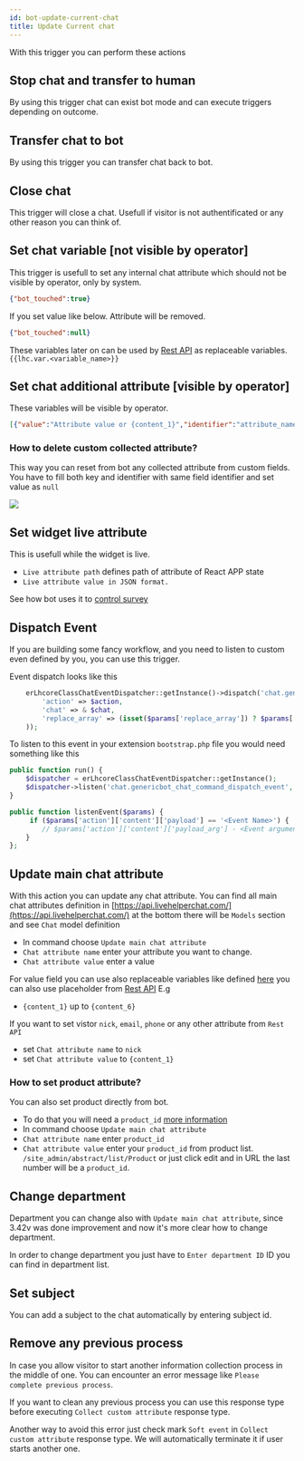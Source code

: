 ```yaml
---
id: bot-update-current-chat
title: Update Current chat
---
```


With this trigger you can perform these actions

## Stop chat and transfer to human

By using this trigger chat can exist bot mode and can execute triggers depending on outcome.

## Transfer chat to bot

By using this trigger you can transfer chat back to bot.

## Close chat

This trigger will close a chat. Usefull if visitor is not authentificated or any other reason you can think of. 

## Set chat variable [not visible by operator]

This trigger is usefull to set any internal chat attribute which should not be visible by operator, only by system.

```json
{"bot_touched":true}
```

If you set value like below. Attribute will be removed.

```json
{"bot_touched":null}
```

These variables later on can be used by [Rest API](rest-api.md#replaceable-variables) as replaceable variables. `{{lhc.var.<variable_name>}}`

## Set chat additional attribute [visible by operator]

These variables will be visible by operator.

```json
[{"value":"Attribute value or {content_1}","identifier":"attribute_name","key":"Attribute Name"}]
```

### How to delete custom collected attribute?

This way you can reset from bot any collected attribute from custom fields. You have to fill both key and identifier with same field identifier and set value as `null`

![](/img/chat/reset-custom-variables-from-bot.png)

## Set widget live attribute

This is usefull while the widget is live. 

* `Live attribute path` defines path of attribute of React APP state
* `Live attribute value in JSON format.`

See how bot uses it to [control survey](bot/survey-control-from-bot.md)

## Dispatch Event

If you are building some fancy workflow, and you need to listen to custom even defined by you, you can use this trigger.

Event dispatch looks like this
```php
    erLhcoreClassChatEventDispatcher::getInstance()->dispatch('chat.genericbot_chat_command_dispatch_event', array(
        'action' => $action,
        'chat' => & $chat,
        'replace_array' => (isset($params['replace_array']) ? $params['replace_array'] : [])
    ));
```

To listen to this event in your extension `bootstrap.php` file you would need something like this

```php
public function run() {
    $dispatcher = erLhcoreClassChatEventDispatcher::getInstance();
    $dispatcher->listen('chat.genericbot_chat_command_dispatch_event', array($this, 'listenEvent'));
}

public function listenEvent($params) {
     if ($params['action']['content']['payload'] == '<Event Name>') {
        // $params['action']['content']['payload_arg'] - <Event argument>
    }
};
```

## Update main chat attribute

With this action you can update any chat attribute. You can find all main chat attributes definition in [https://api.livehelperchat.com/](https://api.livehelperchat.com/) at the bottom there will be `Models` section and see `Chat` model definition

 * In command choose `Update main chat attribute`
 * `Chat attribute name` enter your attribute you want to change.
 * `Chat attribute value` enter a value

For value field you can use also replaceable variables like defined [here](text.md#replaceable-variables) you can also use placeholder from [Rest API](bot/rest-api.md#output-variables-in-triggers) E.g

* `{content_1}` up to `{content_6}`

If you want to set vistor `nick`, `email`, `phone` or any other attribute from `Rest API`

* set `Chat attribute name` to `nick`
* set `Chat attribute value` to `{content_1}`

### How to set product attribute?

You can also set product directly from bot.

* To do that you will need a `product_id`  [more information](../department/product.md)
* In command choose `Update main chat attribute`
* `Chat attribute name` enter `product_id`
* `Chat attribute value` enter your `product_id` from product list. `/site_admin/abstract/list/Product` or just click edit and in URL the last number will be a `product_id`.

## Change department

Department you can change also with `Update main chat attribute`, since 3.42v was done improvement and now it's more clear how to change department. 

In order to change department you just have to `Enter department ID` ID you can find in department list.

## Set subject

You can add a subject to the chat automatically by entering subject id.

## Remove any previous process

In case you allow visitor to start another information collection process in the middle of one. You can encounter an error message like `Please complete previous process`.

If you want to clean any previous process you can use this response type before executing `Collect custom attribute` response type.

Another way to avoid this error just check mark `Soft event` in `Collect custom attribute` response type. We will automatically terminate it if user starts another one.


